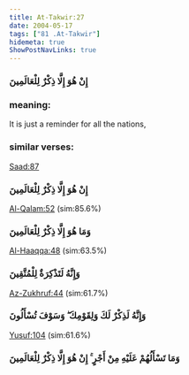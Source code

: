 ```yaml
---
title: At-Takwir:27
date: 2004-05-17
tags: ["81 .At-Takwir"]
hidemeta: true 
ShowPostNavLinks: true 
---
```

### إِنْ هُوَ إِلَّا ذِكْرٌ لِلْعَالَمِينَ
### meaning: 
It is just a reminder for all the nations,
### similar verses: 

[Saad:87](/38/87)

### إِنْ هُوَ إِلَّا ذِكْرٌ لِلْعَالَمِينَ

[Al-Qalam:52](/68/52) (sim:85.6%)

### وَمَا هُوَ إِلَّا ذِكْرٌ لِلْعَالَمِينَ

[Al-Haaqqa:48](/69/48) (sim:63.5%)

### وَإِنَّهُ لَتَذْكِرَةٌ لِلْمُتَّقِينَ

[Az-Zukhruf:44](/43/44) (sim:61.7%)

### وَإِنَّهُ لَذِكْرٌ لَكَ وَلِقَوْمِكَ ۖ وَسَوْفَ تُسْأَلُونَ

[Yusuf:104](/12/104) (sim:61.6%)

### وَمَا تَسْأَلُهُمْ عَلَيْهِ مِنْ أَجْرٍ ۚ إِنْ هُوَ إِلَّا ذِكْرٌ لِلْعَالَمِينَ

